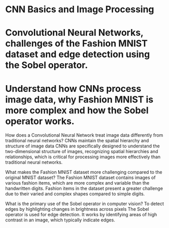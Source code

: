 
# CNN Basics and Image Processing
# Convolutional Neural Networks, challenges of the Fashion MNIST dataset and edge detection using the Sobel operator. 
# Understand how CNNs process image data, why Fashion MNIST is more complex and how the Sobel operator works.

How does a Convolutional Neural Network treat image data differently from traditional neural networks?
CNNs maintain the spatial hierarchy and structure of image data
CNNs are specifically designed to understand the two-dimensional structure of images, 
recognizing spatial hierarchies and relationships, which is critical for processing images more effectively than traditional neural networks.


What makes the Fashion MNIST dataset more challenging compared to the original MNIST dataset?
The Fashion MNIST dataset contains images of various fashion items, which are more complex and variable than the handwritten digits.
Fashion items in the dataset present a greater challenge due to their varied and complex shapes compared to simple digits.

What is the primary use of the Sobel operator in computer vision?
To detect edges by highlighting changes in brightness across pixels
The Sobel operator is used for edge detection. It works by identifying areas of high contrast in an image, which typically indicate edges.

